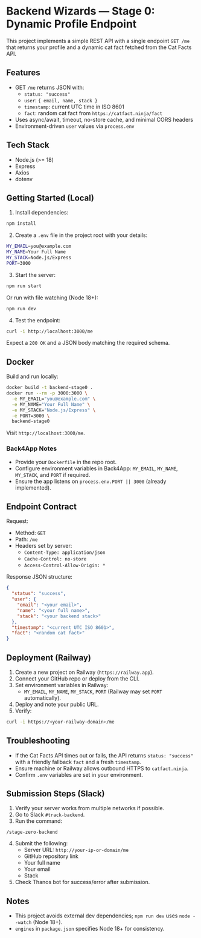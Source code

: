 # Backend Wizards — Stage 0: Dynamic Profile Endpoint

This project implements a simple REST API with a single endpoint `GET /me` that returns your profile and a dynamic cat fact fetched from the Cat Facts API.

## Features
- GET `/me` returns JSON with:
  - `status: "success"`
  - `user`: `{ email, name, stack }`
  - `timestamp`: current UTC time in ISO 8601
  - `fact`: random cat fact from `https://catfact.ninja/fact`
- Uses async/await, timeout, no-store cache, and minimal CORS headers
- Environment-driven `user` values via `process.env`

## Tech Stack
- Node.js (>= 18)
- Express
- Axios
- dotenv

## Getting Started (Local)
1. Install dependencies:
```bash
npm install
```
2. Create a `.env` file in the project root with your details:
```bash
MY_EMAIL=you@example.com
MY_NAME=Your Full Name
MY_STACK=Node.js/Express
PORT=3000
```
3. Start the server:
```bash
npm run start
```
Or run with file watching (Node 18+):
```bash
npm run dev
```
4. Test the endpoint:
```bash
curl -i http://localhost:3000/me
```
Expect a `200 OK` and a JSON body matching the required schema.

## Docker
Build and run locally:
```bash
docker build -t backend-stage0 .
docker run --rm -p 3000:3000 \
  -e MY_EMAIL="you@example.com" \
  -e MY_NAME="Your Full Name" \
  -e MY_STACK="Node.js/Express" \
  -e PORT=3000 \
  backend-stage0
```
Visit `http://localhost:3000/me`.

### Back4App Notes
- Provide your `Dockerfile` in the repo root.
- Configure environment variables in Back4App: `MY_EMAIL`, `MY_NAME`, `MY_STACK`, and `PORT` if required.
- Ensure the app listens on `process.env.PORT || 3000` (already implemented).

## Endpoint Contract
Request:
- Method: `GET`
- Path: `/me`
- Headers set by server:
  - `Content-Type: application/json`
  - `Cache-Control: no-store`
  - `Access-Control-Allow-Origin: *`

Response JSON structure:
```json
{
  "status": "success",
  "user": {
    "email": "<your email>",
    "name": "<your full name>",
    "stack": "<your backend stack>"
  },
  "timestamp": "<current UTC ISO 8601>",
  "fact": "<random cat fact>"
}
```

## Deployment (Railway)
1. Create a new project on Railway (`https://railway.app`).
2. Connect your GitHub repo or deploy from the CLI.
3. Set environment variables in Railway:
   - `MY_EMAIL`, `MY_NAME`, `MY_STACK`, `PORT` (Railway may set `PORT` automatically).
4. Deploy and note your public URL.
5. Verify:
```bash
curl -i https://<your-railway-domain>/me
```

## Troubleshooting
- If the Cat Facts API times out or fails, the API returns `status: "success"` with a friendly fallback `fact` and a fresh `timestamp`.
- Ensure machine or Railway allows outbound HTTPS to `catfact.ninja`.
- Confirm `.env` variables are set in your environment.

## Submission Steps (Slack)
1. Verify your server works from multiple networks if possible.
2. Go to Slack `#track-backend`.
3. Run the command:
```
/stage-zero-backend
```
4. Submit the following:
   - Server URL: `http://your-ip-or-domain/me`
   - GitHub repository link
   - Your full name
   - Your email
   - Stack
5. Check Thanos bot for success/error after submission.

## Notes
- This project avoids external dev dependencies; `npm run dev` uses `node --watch` (Node 18+).
- `engines` in `package.json` specifies Node 18+ for consistency.
